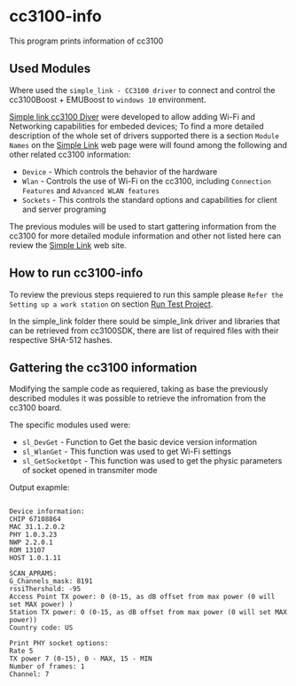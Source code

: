 # cc3100-info
This program prints information of cc3100  

## Used Modules
	
 Where used the `simple_link - CC3100 driver` to connect and control the cc3100Boost + EMUBoost to `windows 10`  environment.

 [Simple link cc3100 Diver](https://passive-scan.std12.os3.su/simplelink_api/html/index.html) were developed to allow adding Wi-Fi and Networking capabilities for embeded devices; To find a more detailed description of the whole set of drivers supported there is a section `Module Names` on the [Simple Link](https://passive-scan.std12.os3.su/simplelink_api/html/index.html) web page were will found among the following and other related cc3100 information:

* `Device` - Which controls the behavior of the hardware 
* `Wlan` - Controls the use of Wi-Fi on the cc3100, including `Connection Features` and `Advanced WLAN features`
* `Sockets` - This controls the standard options and capabilities for client and server programing
	
 The previous modules will be used to start gattering information from the cc3100 for more detailed module information and other not listed here can review the [Simple Link](https://passive-scan.std12.os3.su/simplelink_api/html/index.html) web site. 

## How to run cc3100-info

To review the previous steps requiered to run this sample please `Refer the Setting up a work station` on section [Run Test Project](https://github.com/silent-dragonfly/docs/blob/master/00-setup-workstation/set-up-workstation.md#run-test-project).

In the simple_link folder there sould be simple_link driver and libraries that can be retrieved from cc3100SDK, there are list of required files with their respective SHA-512 hashes.

## Gattering the cc3100 information
Modifying the sample code as requiered, taking as base the previously described modules it was possible to retrieve the infromation from the cc3100 board.

The specific modules used were:	
	
* `sl_DevGet` - Function to Get the basic device version information
* `sl_WlanGet` - This function was used to get Wi-Fi settings
* `sl_GetSocketOpt` - This function was used to get the physic parameters of socket opened in transmiter mode
	
Output exapmle:

```

Device information: 
CHIP 67108864
MAC 31.1.2.0.2
PHY 1.0.3.23
NWP 2.2.0.1
ROM 13107
HOST 1.0.1.11

SCAN_APRAMS:
G_Channels_mask: 8191
rssiThershold: -95 
Access Point TX power: 0 (0-15, as dB offset from max power (0 will set MAX power) )
Station TX power: 0 (0-15, as dB offset from max power (0 will set MAX power))
Country code: US

Print PHY socket options:
Rate 5
TX power 7 (0-15), 0 - MAX, 15 - MIN
Number of frames: 1
Channel: 7

```
